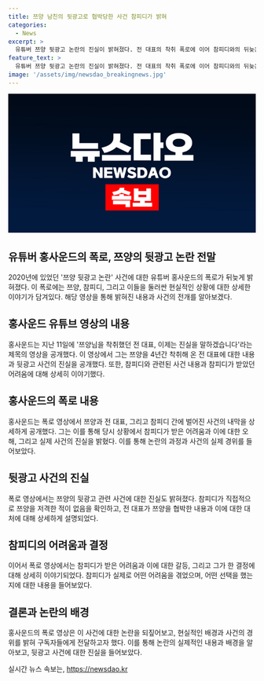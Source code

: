 ```yaml
---
title: 쯔양 남친의 뒷광고로 협박당한 사건 참피디가 밝혀
categories:
  - News
excerpt: >
  유튜버 쯔양 뒷광고 논란의 진실이 밝혀졌다. 전 대표의 착취 폭로에 이어 참피디와의 뒤늦은 협업, 협박 사건 등을 공개하며 사건의 전말이 드러났다. 이로써 참피디는 억울한 비난을 받았지만, 쯔양과의 협업 과정과 상황을 직시하고 공개했다. 이에 누리꾼들은 참피디를 지지하는 모습을 보이고 있으며, 지난 사건을 다시금 되짚고 있다. #쯔양 #홍사운드 #참피디 #뒷광고논란
feature_text: >
  유튜버 쯔양 뒷광고 논란의 진실이 밝혀졌다. 전 대표의 착취 폭로에 이어 참피디와의 뒤늦은 협업, 협박 사건 등을 공개하며 사건의 전말이 드러났다. 이로써 참피디는 억울한 비난을 받았지만, 쯔양과의 협업 과정과 상황을 직시하고 공개했다. 이에 누리꾼들은 참피디를 지지하는 모습을 보이고 있으며, 지난 사건을 다시금 되짚고 있다. #쯔양 #홍사운드 #참피디 #뒷광고논란
image: '/assets/img/newsdao_breakingnews.jpg'
---
```


<p><img src="/assets/img/newsdao_breakingnews.jpg" alt="firstkoreanews 속보" /></p>

<h2 data-ke-size="size26">유튜버 홍사운드의 폭로, 쯔양의 뒷광고 논란 전말</h2>

<p data-ke-size="size16">2020년에 있었던 '쯔양 뒷광고 논란' 사건에 대한 유튜버 홍사운드의 폭로가 뒤늦게 밝혀졌다. 이 폭로에는 쯔양, 참피디, 그리고 이들을 둘러싼 현실적인 상황에 대한 상세한 이야기가 담겨있다. 해당 영상을 통해 밝혀진 내용과 사건의 전개를 알아보겠다.</p>

<h2 data-ke-size="size24">홍사운드 유튜브 영상의 내용</h2>

<p data-ke-size="size16">홍사운드는 지난 11일에 '쯔양님을 착취했던 전 대표, 이제는 진실을 말하겠습니다'라는 제목의 영상을 공개했다. 이 영상에서 그는 쯔양을 4년간 착취해 온 전 대표에 대한 내용과 뒷광고 사건의 진실을 공개했다. 또한, 참피디와 관련된 사건 내용과 참피디가 받았던 어려움에 대해 상세히 이야기했다.</p>

<h2 data-ke-size="size24">홍사운드의 폭로 내용</h2>

<p data-ke-size="size16">홍사운드는 폭로 영상에서 쯔양과 전 대표, 그리고 참피디 간에 벌어진 사건의 내막을 상세하게 공개했다. 그는 이를 통해 당시 상황에서 참피디가 받은 어려움과 이에 대한 오해, 그리고 실제 사건의 진실을 밝혔다. 이를 통해 논란의 과정과 사건의 실제 경위를 들어보았다.</p>

<h2 data-ke-size="size24">뒷광고 사건의 진실</h2>

<p data-ke-size="size16">폭로 영상에서는 쯔양의 뒷광고 관련 사건에 대한 진실도 밝혀졌다. 참피디가 직접적으로 쯔양을 저격한 적이 없음을 확인하고, 전 대표가 쯔양을 협박한 내용과 이에 대한 대처에 대해 상세하게 설명되었다.</p>

<h2 data-ke-size="size24">참피디의 어려움과 결정</h2>

<p data-ke-size="size16">이어서 폭로 영상에서는 참피디가 받은 어려움과 이에 대한 갈등, 그리고 그가 한 결정에 대해 상세히 이야기되었다. 참피디가 실제로 어떤 어려움을 겪었으며, 어떤 선택을 했는지에 대한 내용을 들어보았다.</p>

<h2 data-ke-size="size24">결론과 논란의 배경</h2>

<p data-ke-size="size16">홍사운드의 폭로 영상은 이 사건에 대한 논란을 되짚어보고, 현실적인 배경과 사건의 경위를 밝혀 구독자들에게 전달하고자 했다. 이를 통해 논란의 실제적인 내용과 배경을 알아보고, 뒷광고 사건에 대한 진실을 들어보았다.</p>
실시간 뉴스 속보는, <a href="https://newsdao.kr" rel="dofollow">https://newsdao.kr</a>


